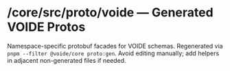 # /core/src/proto/voide — Generated VOIDE Protos

Namespace-specific protobuf facades for VOIDE schemas. Regenerated via
`pnpm --filter @voide/core proto:gen`. Avoid editing manually; add helpers in
adjacent non-generated files if needed.
